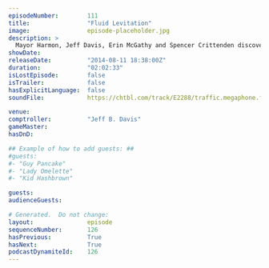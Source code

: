 ```yaml
---
episodeNumber:        111
title:                "Fluid Levitation"
image:                episode-placeholder.jpg
description: >
  Mayor Harmon, Jeff Davis, Erin McGathy and Spencer Crittenden discover a Belgian fan in the audience, but when a Londoner from the crowd
showDate:             
releaseDate:          "2014-08-11 18:38:00Z"
duration:             "02:02:33"
isLostEpisode:        false
isTrailer:            false
hasExplicitLanguage:  false
soundFile:            https://chtbl.com/track/E2288/traffic.megaphone.fm/STA3032194377.mp3?updated=1556746940

venue:                
comptroller:          "Jeff B. Davis"
gameMaster:           
hasDnD:               

## Example of how to add guests: ##
#guests:
#- "Guy Pancake"
#- "Lady Omelette"
#- "Kid Hashbrown"

guests:
audienceGuests:

# Generated.  Do not change:
layout:               episode
sequenceNumber:       126
hasPrevious:          True
hasNext:              True
podcastDynamiteId:    126
---
```


<!-- The episode description will be rendered here -->
<!-- Add your content below here -->

